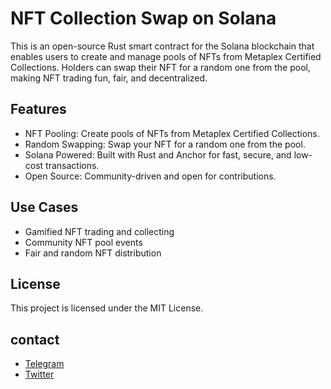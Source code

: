 # NFT Collection Swap on Solana


This is an open-source Rust smart contract for the Solana blockchain that enables users to create and manage pools of NFTs from Metaplex Certified Collections. Holders can swap their NFT for a random one from the pool, making NFT trading fun, fair, and decentralized.

## Features
- NFT Pooling: Create pools of NFTs from Metaplex Certified Collections.
- Random Swapping: Swap your NFT for a random one from the pool.
- Solana Powered: Built with Rust and Anchor for fast, secure, and low-cost transactions.
- Open Source: Community-driven and open for contributions.

## Use Cases
- Gamified NFT trading and collecting
- Community NFT pool events
- Fair and random NFT distribution

## License
This project is licensed under the MIT License.

## contact

- [Telegram](https://defai_maxi)
- [Twitter](https://x.com/defai_maxi)